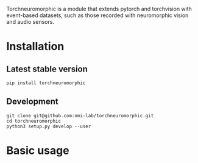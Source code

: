 Torchneuromorphic is a module that extends pytorch and torchvision with event-based datasets, such as those recorded with neuromorphic vision and audio sensors.


# Installation

## Latest stable version
```
pip install torchneuromorphic
```

## Development
```
git clone git@github.com:nmi-lab/torchneuromorphic.git
cd torchneuromorphic
python3 setup.py develop --user
```

# Basic usage

